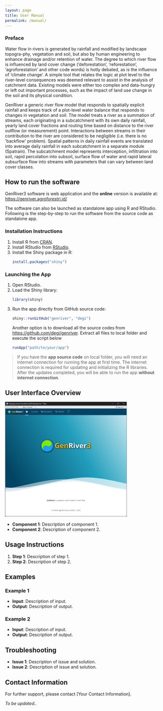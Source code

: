 ```yaml
---
layout: page
title: User Manual
permalink: /manual/
---
```


### Preface

Water flow in rivers is generated by rainfall and modified by landscape topogra-phy, vegetation and soil, but also by human engineering to enhance drainage and/or retention of water. The degree to which river flow is influenced by land cover change (‘deforestation’, ‘reforestation’, ‘agroforestation’ and other code words) is hotly debated, as is the influence of ‘climate change’. A simple tool that relates the logic at plot level to the river-level consequences was deemed relevant to assist in the analysis of catchment data. Existing models were either too complex and data-hungry or left out important processes, such as the impact of land use change in the soil and its physical condition.

GenRiver a generic river flow model that responds to spatially explicit rainfall and keeps track of a plot-level water balance that responds to changes in vegetation and soil. The model treats a river as a summation of streams, each originating in a subcatchment with its own daily rainfall, yearly land cover fractions and routing time based on distance to the river outflow (or measurement) point. Interactions between streams in their contribution to the river are considered to be negligible (i.e. there is no 'backflow' problem). Spatial patterns in daily rainfall events are translated into average daily rainfall in each subcatchment in a separate module (Spatrain). The subcatchment model represents interception, infiltration into soil, rapid percolation into subsoil, surface flow of water and rapid lateral subsurface flow into streams with parameters that can vary between land cover classes.

## How to run the software

GenRiver3 software is web application and the **online** version is available at: https://genriver.agroforestri.id/

The software can also be launched as standalone app using R and RStudio. Following is the step-by-step to run the software from the source code as standalone app.

### Installation Instructions
1. Install R from [CRAN](https://cran.r-project.org/).
2. Install RStudio from [RStudio](https://www.rstudio.com/products/rstudio/download/).
3. Install the Shiny package in R:
    ```R
    install.packages("shiny")
    ```

### Launching the App
1. Open RStudio.
2. Load the Shiny library:
    ```R
    library(shiny)
    ```
3. Run the app directly from GitHub source code:
    ```R
    shiny::runGitHub("genriver", "degi")
    ```
    Another option is to download all the source codes from https://github.com/degi/genriver. Extract all files to local folder and execute the script below 
    ```R
    runApp("path/to/your/app")
    ```
> If you have the **app source code** on local folder, you will need an internet connection for running the app at first time. The internet connection is required for updating and initializing the R libraries. After the updates completed, you will be able to run the app **without internet connection**. 

## User Interface Overview

<img src="/docs/images/home.png" width="400"/>


- **Component 1**: Description of component 1.
- **Component 2**: Description of component 2.

## Usage Instructions
1. **Step 1**: Description of step 1.
2. **Step 2**: Description of step 2.

## Examples
### Example 1
- **Input**: Description of input.
- **Output**: Description of output.

### Example 2
- **Input**: Description of input.
- **Output**: Description of output.

## Troubleshooting
- **Issue 1**: Description of issue and solution.
- **Issue 2**: Description of issue and solution.

## Contact Information
For further support, please contact [Your Contact Information].


*To be updated..*
